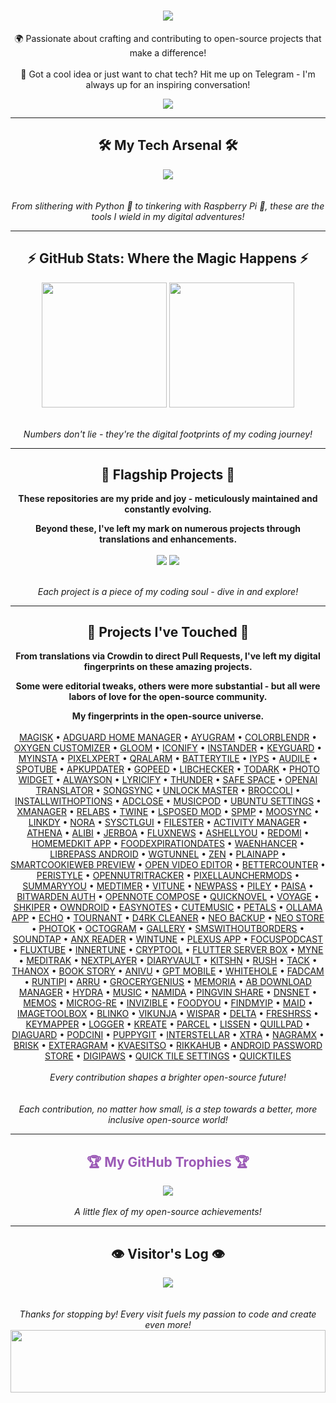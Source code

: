 <h1 align="center">
    <img src="https://readme-typing-svg.herokuapp.com/?font=Righteous&size=50&center=true&vCenter=true&width=1500&height=75&duration=2500&lines=Welcome+to+my+digital+playground!+👋;I'm+𝗛𝗼𝗹𝗶,+code+enthusiast+and+open-source+advocate!;Let's+dive+into+my+world+of+bits+and+bytes!" />
</h1>

<div align="center">
    
🌍 Passionate about crafting and contributing to open-source projects that make a difference! <br><br>
💬 Got a cool idea or just want to chat tech? Hit me up on Telegram - I'm always up for an inspiring conversation!

</div>

<div align="center"> 
  <a href="https://t.me/microzort">
    <img src="https://img.shields.io/badge/Let's_Connect!-333333?style=for-the-badge&logo=telegram&logoColor=blue" />
  </a>
</div>

---
 
<h2 align="center">🛠️ My Tech Arsenal 🛠️</h2>

<div align="center">
    <img src="https://skillicons.dev/icons?i=python,github,vscode,linux,debian,raspberrypi" />
</div>

<div align="center">
    <br><br>
    <i>From slithering with Python 🐍 to tinkering with Raspberry Pi 🥧, these are the tools I wield in my digital adventures!</i>
</div>

---

<h2 align="center">⚡ GitHub Stats: Where the Magic Happens ⚡</h2>

<div align=center>  
  <img height=200 align="center" src="https://github-readme-stats.vercel.app/api?username=mikropsoft&rank_icon=github" />
  <img height=200 align="center" src="https://github-readme-stats.vercel.app/api/top-langs/?username=mikropsoft" />
</div>

<div align="center">
    <br><br>
    <i>Numbers don't lie - they're the digital footprints of my coding journey!</i>
</div>

---

<h2 align="center">🚀 Flagship Projects 🚀</h2>

<div align="center">
    
**These repositories are my pride and joy - meticulously maintained and constantly evolving.**

**Beyond these, I've left my mark on numerous projects through translations and enhancements.**
    
</div>

<div align=center>   
  <img align="center" src="https://github-readme-stats.vercel.app/api/pin/?username=mikropsoft&repo=StevenBlock"/>
  <img align="center" src="https://github-readme-stats.vercel.app/api/pin/?username=mikropsoft&repo=Security-Scan-Automator"/>
</div>

<div align="center">
    <br><br>
    <i>Each project is a piece of my coding soul - dive in and explore!</i>
</div>

---

<h2 align="center">🌟 Projects I've Touched 🌟</h2>

<div align="center">
    
**From translations via Crowdin to direct Pull Requests, I've left my digital fingerprints on these amazing projects.**

**Some were editorial tweaks, others were more substantial - but all were labors of love for the open-source community.**    

</div>

<div align="center">
    <strong>My fingerprints in the open-source universe.</strong><br><br>
    <a href="https://github.com/topjohnwu/Magisk">MAGISK</a> • 
    <a href="https://github.com/JGeek00/adguard-home-manager">ADGUARD HOME MANAGER</a> • 
    <a href="https://github.com/AyuGram">AYUGRAM</a> • 
    <a href="https://github.com/Mahmud0808/ColorBlendr">COLORBLENDR</a> • 
    <a href="https://github.com/DHD2280/Oxygen-Customizer">OXYGEN CUSTOMIZER</a> • 
    <a href="https://github.com/MateriiApps/Gloom">GLOOM</a> • 
    <a href="https://github.com/Mahmud0808/Iconify">ICONIFY</a> • 
    <a href="https://thedise.me/instander">INSTANDER</a> • 
    <a href="https://github.com/AChep/keyguard-app">KEYGUARD</a> • 
    <a href="https://myinsta.app">MYINSTA</a> • 
    <a href="https://github.com/siavash79/PixelXpert">PIXELXPERT</a> • 
    <a href="https://github.com/sweakpl/qralarm-android">QRALARM</a> • 
    <a href="https://github.com/CominAtYou/BatteryTile">BATTERYTILE</a> • 
    <a href="https://github.com/StellarSand/IYPS">IYPS</a> • 
    <a href="https://github.com/aleksey-saenko/MusicRecognizer">AUDILE</a> • 
    <a href="https://github.com/KRTirtho/spotube">SPOTUBE</a> • 
    <a href="https://github.com/rumboalla/apkupdater">APKUPDATER</a> • 
    <a href="https://github.com/GopeedLab/gopeed">GOPEED</a> • 
    <a href="https://github.com/LibChecker/LibChecker">LIBCHECKER</a> • 
    <a href="https://github.com/darkmoonight/ToDark">TODARK</a> • 
    <a href="https://github.com/fibelatti/photo-widget">PHOTO WIDGET</a> •
    <a href="https://github.com/Domi04151309/AlwaysOn">ALWAYSON</a> • 
    <a href="https://github.com/WXRIW/Lyricify-App">LYRICIFY</a> • 
    <a href="https://github.com/thunder-app/thunder">THUNDER</a> • 
    <a href="https://github.com/aashishksahu/SafeSpace">SAFE SPACE</a> • 
    <a href="https://github.com/openai-translator/openai-translator">OPENAI TRANSLATOR</a> • 
    <a href="https://github.com/Lambada10/SongSync">SONGSYNC</a> • 
    <a href="https://github.com/sweakpl/unlock-master">UNLOCK MASTER</a> • 
    <a href="https://github.com/flauschtrud/broccoli">BROCCOLI</a> • 
    <a href="https://github.com/zacharee/InstallWithOptions">INSTALLWITHOPTIONS</a> • 
    <a href="https://github.com/zjyzip/AdClose">ADCLOSE</a> • 
    <a href="https://github.com/ubuntu-flutter-community/musicpod">MUSICPOD</a> • 
    <a href="https://github.com/ubuntu-flutter-community/settings">UBUNTU SETTINGS</a> • 
    <a href="https://github.com/Team-xManager/xManager">XMANAGER</a> • 
    <a href="https://github.com/theimpulson/ReLabs">RELABS</a> • 
    <a href="https://github.com/msasikanth/twine">TWINE</a> • 
    <a href="https://github.com/mywalkb/LSPosed_mod">LSPOSED MOD</a> • 
    <a href="https://github.com/toasterofbread/spmp">SPMP</a> • 
    <a href="https://github.com/Moosync/Moosync">MOOSYNC</a> • 
    <a href="https://github.com/JGeek00/linkdy">LINKDY</a> • 
    <a href="https://github.com/Sandakan/Nora">NORA</a> • 
    <a href="https://github.com/Lennoard/SysctlGUI">SYSCTLGUI</a> •  
    <a href="https://github.com/roozbehzarei/filester">FILESTER</a> • 
    <a href="https://github.com/sdex/ActivityManager">ACTIVITY MANAGER</a> • 
    <a href="https://github.com/SebaUbuntu/Athena">ATHENA</a> • 
    <a href="https://github.com/Myzel394/Alibi">ALIBI</a> • 
    <a href="https://github.com/LemmyNet/jerboa">JERBOA</a> • 
    <a href="https://github.com/KevinCFechtel/FluxNews">FLUXNEWS</a> • 
    <a href="https://github.com/DP-Hridayan/aShellYou">ASHELLYOU</a> • 
    <a href="https://github.com/acszo/Redomi">REDOMI</a> • 
    <a href="https://github.com/pewaru-333/HomeMedkit-App">HOMEMEDKIT APP</a> • 
    <a href="https://github.com/lorenzovngl/FoodExpirationDates">FOODEXPIRATIONDATES</a> • 
    <a href="https://github.com/Dev4Mod/WaEnhancer">WAENHANCER</a> • 
    <a href="https://github.com/LibrePass/LibrePass-Android">LIBREPASS ANDROID</a> • 
    <a href="https://github.com/zaneschepke/wgtunnel">WGTUNNEL</a> • 
    <a href="https://github.com/pakka-papad/Zen">ZEN</a> • 
    <a href="https://github.com/ismartcoding/plain-app">PLAINAPP</a> • 
    <a href="https://github.com/CookieJarApps/SmartCookieWeb-Preview">SMARTCOOKIEWEB PREVIEW</a> • 
    <a href="https://github.com/devhyper/open-video-editor">OPEN VIDEO EDITOR</a> • 
    <a href="https://github.com/albertvaka/bettercounter">BETTERCOUNTER</a> • 
    <a href="https://github.com/Hamza417/Peristyle">PERISTYLE</a> • 
    <a href="https://github.com/simonoppowa/OpenNutriTracker">OPENNUTRITRACKER</a> • 
    <a href="https://github.com/KieronQuinn/PixelLauncherMods">PIXELLAUNCHERMODS</a> • 
    <a href="https://github.com/talosross/SummaryYou">SUMMARYYOU</a> • 
    <a href="https://github.com/Futsch1/medTimer">MEDTIMER</a> • 
    <a href="https://github.com/25huizengek1/ViTune">VITUNE</a> • 
    <a href="https://github.com/6eero/NewPass">NEWPASS</a> • 
    <a href="https://github.com/justdeko/piley">PILEY</a> • 
    <a href="https://github.com/h4h13/paisa-app">PAISA</a> • 
    <a href="https://github.com/bitwarden/authenticator-android">BITWARDEN AUTH</a> • 
    <a href="https://github.com/YangDai2003/OpenNote-Compose">OPENNOTE COMPOSE</a> • 
    <a href="https://github.com/LagradOst/QuickNovel">QUICKNOVEL</a> • 
    <a href="https://github.com/dluvian/voyage">VOYAGE</a> • 
    <a href="https://github.com/Efimj/Shkiper">SHKIPER</a> • 
    <a href="https://github.com/BinTianqi/OwnDroid">OWNDROID</a> • 
    <a href="https://github.com/Kin69/EasyNotes">EASYNOTES</a> • 
    <a href="https://github.com/sosauce/CuteMusic">CUTEMUSIC</a> • 
    <a href="https://github.com/LeoColman/Petals">PETALS</a> • 
    <a href="https://github.com/JHubi1/ollama-app">OLLAMA APP</a> • 
    <a href="https://github.com/brahmkshatriya/echo">ECHO</a> • 
    <a href="https://github.com/Zimbelstern/Tournant">TOURNANT</a> • 
    <a href="https://github.com/D4rK7355608/com.d4rk.cleaner">D4RK CLEANER</a> • 
    <a href="https://github.com/NeoApplications/Neo-Backup">NEO BACKUP</a> • 
    <a href="https://github.com/NeoApplications/Neo-Store">NEO STORE</a> • 
    <a href="https://github.com/leonlatsch/Photok">PHOTOK</a> • 
    <a href="https://github.com/OctoGramApp/OctoGram">OCTOGRAM</a> • 
    <a href="https://github.com/IacobIonut01/Gallery">GALLERY</a> • 
    <a href="https://github.com/smswithoutborders/SMSWithoutBorders-App-Android">SMSWITHOUTBORDERS</a> • 
    <a href="https://github.com/Angel-Studio/SoundTap">SOUNDTAP</a> •  
    <a href="https://github.com/Anxcye/anx-reader">ANX READER</a> • 
    <a href="https://github.com/tranht17/WinTune">WINTUNE</a> • 
    <a href="https://github.com/techlore/Plexus-app">PLEXUS APP</a> • 
    <a href="https://github.com/allentown521/FocusPodcast">FOCUSPODCAST</a> • 
    <a href="https://github.com/mu-fazil-vk/FluxTube">FLUXTUBE</a> • 
    <a href="https://github.com/Malopieds/InnerTune">INNERTUNE</a> • 
    <a href="https://github.com/nfdz/Cryptool">CRYPTOOL</a> • 
    <a href="https://github.com/lollipopkit/flutter_server_box">FLUTTER SERVER BOX</a> • 
    <a href="https://github.com/Pool-Of-Tears/Myne">MYNE</a> • 
    <a href="https://github.com/AdamGuidarini/MediTrak">MEDITRAK</a> • 
    <a href="https://github.com/anilbeesetti/nextplayer">NEXTPLAYER</a> • 
    <a href="https://github.com/SankethBK/diaryvault">DIARYVAULT</a> • 
    <a href="https://github.com/aimok04/kitshn">KITSHN</a> • 
    <a href="https://github.com/shub39/Rush">RUSH</a> • 
    <a href="https://github.com/patzly/tack-android">TACK</a> • 
    <a href="https://github.com/Tornaco/Thanox">THANOX</a> • 
    <a href="https://github.com/Acclorite/book-story">BOOK STORY</a> • 
    <a href="https://github.com/SkyD666/AniVu">ANIVU</a> • 
    <a href="https://github.com/Taewan-P/gpt_mobile">GPT MOBILE</a> • 
    <a href="https://github.com/beradeep/whitehole">WHITEHOLE</a> • 
    <a href="https://github.com/anonfaded/FadCam">FADCAM</a> • 
    <a href="https://github.com/runtipi/runtipi">RUNTIPI</a> • 
    <a href="https://github.com/KSSidll/Arru">ARRU</a> • 
    <a href="https://github.com/DanielRendox/GroceryGenius">GROCERYGENIUS</a> • 
    <a href="https://github.com/xp4u1/memoria">MEMORIA</a> • 
    <a href="https://github.com/amir1376/ab-download-manager">AB DOWNLOAD MANAGER</a> • 
    <a href="https://github.com/hydralauncher/hydra">HYDRA</a> • 
    <a href="https://github.com/MissingCore/Music">MUSIC</a> • 
    <a href="https://github.com/namidaco/namida">NAMIDA</a> • 
    <a href="https://github.com/stonith404/pingvin-share">PINGVIN SHARE</a> • 
    <a href="https://github.com/t895/DNSNet">DNSNET</a> • 
    <a href="https://github.com/usememos/memos">MEMOS</a> • 
    <a href="https://github.com/WSTxda/MicroG-RE">MICROG-RE</a> • 
    <a href="https://github.com/Gedsh/InviZible">INVIZIBLE</a> • 
    <a href="https://github.com/maksimowiczm/FoodYou">FOODYOU</a> • 
    <a href="https://github.com/maksimowiczm/find-my-ip">FINDMYIP</a> • 
    <a href="https://github.com/Mobile-Artificial-Intelligence/maid">MAID</a> • 
    <a href="https://github.com/T8RIN/ImageToolbox">IMAGETOOLBOX</a> • 
    <a href="https://github.com/blinko-space/blinko">BLINKO</a> • 
    <a href="https://github.com/go-vikunja/vikunja">VIKUNJA</a> • 
    <a href="https://github.com/Scriptbash/Wispar">WISPAR</a> • 
    <a href="https://github.com/supershadoe/delta">DELTA</a> • 
    <a href="https://github.com/FreshRSS/FreshRSS">FRESHRSS</a> •
    <a href="https://github.com/keymapperorg/KeyMapper">KEYMAPPER</a> •
    <a href="https://github.com/Sanmeet007/logger">LOGGER</a> •
    <a href="https://github.com/knighthat/Kreate">KREATE</a> •
    <a href="https://github.com/itsvic-dev/parcel">PARCEL</a> •
    <a href="https://github.com/GrakovNe/lissen-android">LISSEN</a> •
    <a href="https://github.com/quillpad/quillpad">QUILLPAD</a> •
    <a href="https://github.com/Faltenreich/Diaguard">DIAGUARD</a> •
    <a href="https://github.com/XilinJia/Podcini.X">PODCINI</a> •
    <a href="https://github.com/catpuppyapp/PuppyGit">PUPPYGIT</a> •
    <a href="https://github.com/jwr1/interstellar">INTERSTELLAR</a> •
    <a href="https://github.com/crackededed/Xtra">XTRA</a> •
    <a href="https://github.com/risin42/NagramX">NAGRAMX</a> •
    <a href="https://github.com/BrisklyDev/brisk">BRISK</a> •
    <a href="https://github.com/exteraSquad/exteraGram">EXTERAGRAM</a> •
    <a href="https://github.com/MM2-0/Kvaesitso">KVAESITSO</a> •
    <a href="https://github.com/rikkahub/rikkahub">RIKKAHUB</a> •
    <a href="https://github.com/agrahn/Android-Password-Store">ANDROID PASSWORD STORE</a> •
    <a href="https://github.com/nethical6/digipaws">DIGIPAWS</a> •
    <a href="https://github.com/RBN-Apps/Quick-Tile-Settings">QUICK TILE SETTINGS</a> •
    <a href="https://github.com/flxholle/QuickTiles">QUICKTILES</a><br><br>
    <i>Every contribution shapes a brighter open-source future!</i>
</div>

<div align="center">
    <br><br>
    <i>Each contribution, no matter how small, is a step towards a better, more inclusive open-source world!</i> 
</div>

---

<h2 align="center" style="color: #9b59b6;">🏆 My GitHub Trophies 🏆</h2>

<div align="center">
    <img src="https://github-profile-trophy.vercel.app/?username=mikropsoft&theme=flat&margin-w=15" /><br><br>
    <i>A little flex of my open-source achievements!</i>
</div>

---

<h2 align="center">👁️ Visitor's Log 👁️</h2>

<div align="center">
    <a href="https://u8views.com/github/mikropsoft">
        <img src="https://u8views.com/api/v1/github/profiles/75412448/views/day-week-month-total-count.svg">
    </a>
</div>

<div align="center">
    <br><br>
    <i>Thanks for stopping by! Every visit fuels my passion to code and create even more!</i>
</div>

<img src="https://raw.githubusercontent.com/matfantinel/matfantinel/master/waves.svg" width="100%" height="100">
